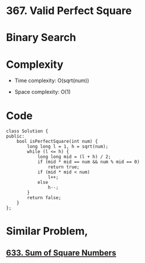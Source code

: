 # 367. Valid Perfect Square
<!-- Describe your first thoughts on how to solve this problem. -->

# Binary Search
<!-- Describe your approach to solving the problem. -->

# Complexity
- Time complexity: O(sqrt(num))
<!-- Add your time complexity here, e.g. $$O(n)$$ -->

- Space complexity: O(1)
<!-- Add your space complexity here, e.g. $$O(n)$$ -->

# Code
```
class Solution {
public:
    bool isPerfectSquare(int num) {
        long long l = 1, h = sqrt(num);
        while (l <= h) {
            long long mid = (l + h) / 2;
            if (mid * mid == num && num % mid == 0)
                return true;
            if (mid * mid < num)
                l++;
            else
                h--;
        }
        return false;
    }
};
```
# Similar Problem,

## [633. Sum of Square Numbers](https://leetcode.com/problems/sum-of-square-numbers/description)
